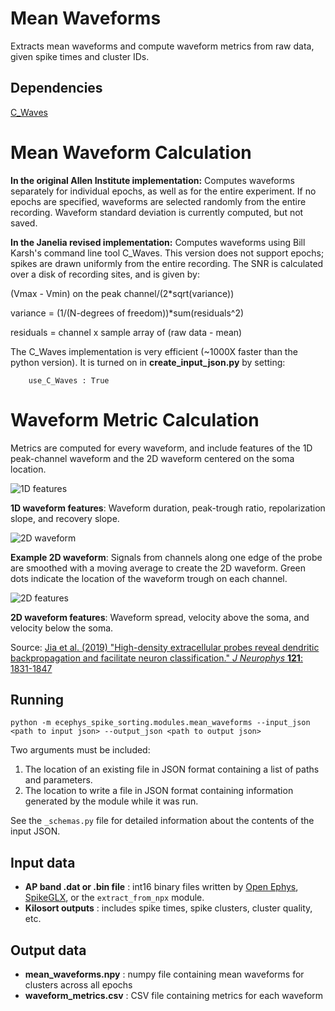 Mean Waveforms
==============
Extracts mean waveforms and compute waveform metrics from raw data, given spike times and cluster IDs.

Dependencies
------------
[C_Waves](http://billkarsh.github.io/SpikeGLX/#post-processing-tools)

Mean Waveform Calculation
=========================

**In the original Allen Institute implementation:**
Computes waveforms separately for individual epochs, as well as for the entire experiment. If no epochs are specified, waveforms are selected randomly from the entire recording. Waveform standard deviation is currently computed, but not saved.

**In the Janelia revised implementation:**
Computes waveforms using Bill Karsh's command line tool C_Waves. This version does not support epochs; spikes are drawn uniformly from the entire recording. The SNR is calculated over a disk of recording sites, and is given by:

(Vmax - Vmin) on the peak channel/(2*sqrt(variance))

variance = (1/(N-degrees of freedom))*sum(residuals^2)

residuals = channel x sample array of (raw data - mean)

The C_Waves implementation is very efficient (~1000X faster than the python version). It is turned on in **create_input_json.py** by setting:

```
    use_C_Waves : True
```

Waveform Metric Calculation
===========================

Metrics are computed for every waveform, and include features of the 1D peak-channel waveform and the 2D waveform centered on the soma location.

![1D features](images/1d_waveform_features.png "1D waveform features")

**1D waveform features**: Waveform duration, peak-trough ratio, repolarization slope, and recovery slope.

![2D waveform](images/2d_waveform.png "2D waveform")

**Example 2D waveform**: Signals from channels along one edge of the probe are smoothed with a moving average to create the 2D waveform. Green dots indicate the location of the waveform trough on each channel.

![2D features](images/2d_waveform_features.png "2D waveform features")

**2D waveform features**: Waveform spread, velocity above the soma, and velocity below the soma.

Source: [Jia et al. (2019) "High-density extracellular probes reveal dendritic backpropagation and facilitate neuron classification." _J Neurophys_ **121**: 1831-1847](https://doi.org/10.1152/jn.00680.2018)


Running
-------
```
python -m ecephys_spike_sorting.modules.mean_waveforms --input_json <path to input json> --output_json <path to output json>
```
Two arguments must be included:
1. The location of an existing file in JSON format containing a list of paths and parameters.
2. The location to write a file in JSON format containing information generated by the module while it was run.

See the `_schemas.py` file for detailed information about the contents of the input JSON.

Input data
----------
- **AP band .dat or .bin file** : int16 binary files written by [Open Ephys](https://github.com/open-ephys/plugin-GUI), [SpikeGLX](https://github.com/billkarsh/spikeglx), or the `extract_from_npx` module.
- **Kilosort outputs** : includes spike times, spike clusters, cluster quality, etc.


Output data
-----------
- **mean_waveforms.npy** : numpy file containing mean waveforms for clusters across all epochs
- **waveform_metrics.csv** : CSV file containing metrics for each waveform